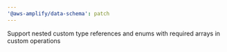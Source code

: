 ```yaml
---
'@aws-amplify/data-schema': patch
---
```


Support nested custom type references and enums with required arrays in custom operations
